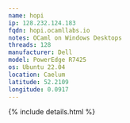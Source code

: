 ```yaml
---
name: hopi
ip: 128.232.124.183
fqdn: hopi.ocamllabs.io
notes: OCaml on Windows Desktops
threads: 128
manufacturer: Dell
model: PowerEdge R7425
os: Ubuntu 22.04
location: Caelum
latitude: 52.2109
longitude: 0.0917
---
```

{% include details.html %} 

